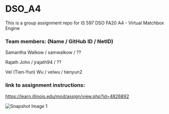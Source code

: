 # DSO_A4
This is a group assignment repo for IS 597 DSO FA20 A4 - Virtual Matchbox Engine

### Team members: (Name / GitHub ID / NetID)
Samantha Walkow / samwalkow / ??

Rajath John / jrajath94 / ??

Vel (Tien-Yun) Wu / velwu / tienyun2

### link to assignment instructions:
https://learn.illinois.edu/mod/assign/view.php?id=4826892


![Snapshot Image 1](https://github.com/velwu/DSO_A4/blob/master/TTT_image_for_fun.jpg)
